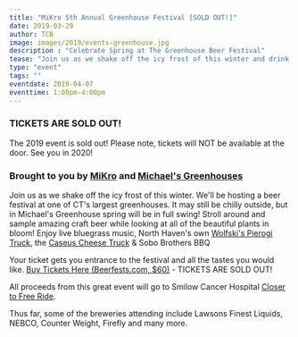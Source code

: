 ```yaml
---
title: "MiKro 5th Annual Greenhouse Festival [SOLD OUT!]"
date: 2019-03-29
author: TCB
image: images/2019/events-greenhouse.jpg
description : "Celebrate Spring at The Greenhouse Beer Festival"
tease: "Join us as we shake off the icy frost of this winter and drink beer for a great cause in the warmth of one of CT's largest greenhouses!"
type: "event"
tags: "" 
eventdate: 2019-04-07
eventtime: 1:00pm-4:00pm
---
```


### TICKETS ARE SOLD OUT! 

The 2019 event is sold out! Please note, tickets will NOT be available at the door. See you in 2020!

### Brought to you by [MiKro][1] and [Michael's Greenhouses][2]

Join us as we shake off the icy frost of this winter. We'll be hosting a beer festival at one of CT's largest greenhouses. It may still be chilly outside, but in Michael's Greenhouse spring will be in full swing! Stroll around and sample amazing craft beer while looking at all of the beautiful plants in bloom! Enjoy live bluegrass music, North Haven's own [Wolfski's Pierogi Truck][3], the [Caseus Cheese Truck][4] & Sobo Brothers BBQ 

Your ticket gets you entrance to the festival and all the tastes you would like.
[Buy Tickets Here (Beerfests.com, $60)][5] - TICKETS ARE SOLD OUT!

All proceeds from this great event will go to Smilow Cancer Hospital [Closer to Free Ride][6]. 

Thus far, some of the breweries attending include Lawsons Finest Liquids, NEBCO, Counter Weight, Firefly and many more.

[1]: https://www.mikrodepot.com/
[2]: http://michaelsgreenhouses.com/
[3]: http://wolfskis.com/
[4]: https://thecheesetruck.com/
[5]: https://tickets.beerfests.com/event/mikro-greenhouse-festival/tag/bf19
[6]: https://www.rideclosertofree.org/index.cfm?fuseaction=donorDrive.teamParticipants&teamID=5826